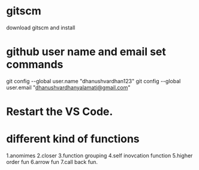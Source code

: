 # gitscm
download gitscm and install 

# github user name and email set commands

git config --global user.name "dhanushvardhan123"
git config --global user.email "dhanushvardhanyalamati@gmail.com"

# Restart the VS Code.

# different kind of functions
1.anomimes
2.closer
3.function grouping
4.self inovcation function
5.higher order fun
6.arrow fun
7.call back fun.

